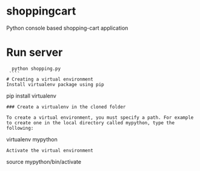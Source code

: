 # shoppingcart
Python console based shopping-cart application

# Run server
   ```
     python shopping.py
    ````
# Creating a virtual environment
Install virtualenv package using pip
```
pip install virtualenv
```
### Create a virtualenv in the cloned folder

To create a virtual environment, you must specify a path. For example to create one in the local directory called mypython, type the following:
```
virtualenv mypython
```
Activate the virtual environment
```
source mypython/bin/activate
```
